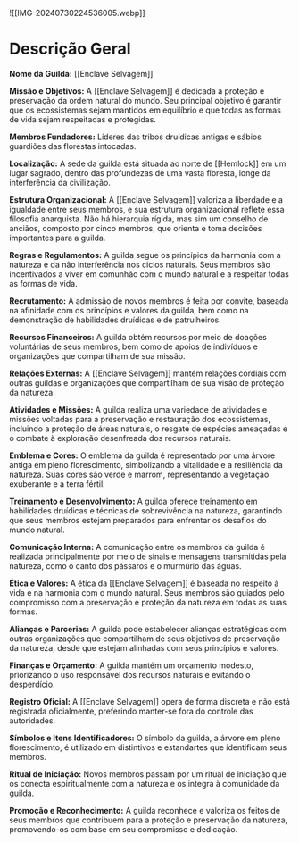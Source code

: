 ![[IMG-20240730224536005.webp]]

# Descrição Geral

**Nome da Guilda:** [[Enclave Selvagem]]

**Missão e Objetivos:** A [[Enclave Selvagem]] é dedicada à proteção e preservação da ordem natural do mundo. Seu principal objetivo é garantir que os ecossistemas sejam mantidos em equilíbrio e que todas as formas de vida sejam respeitadas e protegidas.

**Membros Fundadores:** Líderes das tribos druídicas antigas e sábios guardiões das florestas intocadas.

**Localização:** A sede da guilda está situada ao norte de [[Hemlock]] em um lugar sagrado, dentro das profundezas de uma vasta floresta, longe da interferência da civilização.

**Estrutura Organizacional:** A [[Enclave Selvagem]] valoriza a liberdade e a igualdade entre seus membros, e sua estrutura organizacional reflete essa filosofia anarquista. Não há hierarquia rígida, mas sim um conselho de anciãos, composto por cinco membros, que orienta e toma decisões importantes para a guilda.

**Regras e Regulamentos:** A guilda segue os princípios da harmonia com a natureza e da não interferência nos ciclos naturais. Seus membros são incentivados a viver em comunhão com o mundo natural e a respeitar todas as formas de vida.

**Recrutamento:** A admissão de novos membros é feita por convite, baseada na afinidade com os princípios e valores da guilda, bem como na demonstração de habilidades druídicas e de patrulheiros.

**Recursos Financeiros:** A guilda obtém recursos por meio de doações voluntárias de seus membros, bem como de apoios de indivíduos e organizações que compartilham de sua missão.

**Relações Externas:** A [[Enclave Selvagem]] mantém relações cordiais com outras guildas e organizações que compartilham de sua visão de proteção da natureza.

**Atividades e Missões:** A guilda realiza uma variedade de atividades e missões voltadas para a preservação e restauração dos ecossistemas, incluindo a proteção de áreas naturais, o resgate de espécies ameaçadas e o combate à exploração desenfreada dos recursos naturais.

**Emblema e Cores:** O emblema da guilda é representado por uma árvore antiga em pleno florescimento, simbolizando a vitalidade e a resiliência da natureza. Suas cores são verde e marrom, representando a vegetação exuberante e a terra fértil.

**Treinamento e Desenvolvimento:** A guilda oferece treinamento em habilidades druídicas e técnicas de sobrevivência na natureza, garantindo que seus membros estejam preparados para enfrentar os desafios do mundo natural.

**Comunicação Interna:** A comunicação entre os membros da guilda é realizada principalmente por meio de sinais e mensagens transmitidas pela natureza, como o canto dos pássaros e o murmúrio das águas.

**Ética e Valores:** A ética da [[Enclave Selvagem]] é baseada no respeito à vida e na harmonia com o mundo natural. Seus membros são guiados pelo compromisso com a preservação e proteção da natureza em todas as suas formas.

**Alianças e Parcerias:** A guilda pode estabelecer alianças estratégicas com outras organizações que compartilham de seus objetivos de preservação da natureza, desde que estejam alinhadas com seus princípios e valores.

**Finanças e Orçamento:** A guilda mantém um orçamento modesto, priorizando o uso responsável dos recursos naturais e evitando o desperdício.

**Registro Oficial:** A [[Enclave Selvagem]] opera de forma discreta e não está registrada oficialmente, preferindo manter-se fora do controle das autoridades.

**Símbolos e Itens Identificadores:** O símbolo da guilda, a árvore em pleno florescimento, é utilizado em distintivos e estandartes que identificam seus membros.

**Ritual de Iniciação:** Novos membros passam por um ritual de iniciação que os conecta espiritualmente com a natureza e os integra à comunidade da guilda.

**Promoção e Reconhecimento:** A guilda reconhece e valoriza os feitos de seus membros que contribuem para a proteção e preservação da natureza, promovendo-os com base em seu compromisso e dedicação.
